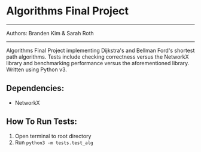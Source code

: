 # Algorithms Final Project

---

Authors: Branden Kim & Sarah Roth

---

Algorithms Final Project implementing Dijkstra's and Bellman Ford's shortest path algorithms. Tests include checking correctness versus the NetworkX library and benchmarking performance versus the aforementioned library. Written using Python v3. 

## Dependencies:
* NetworkX

## How To Run Tests:
1. Open terminal to root directory
2. Run `python3 -m tests.test_alg`
